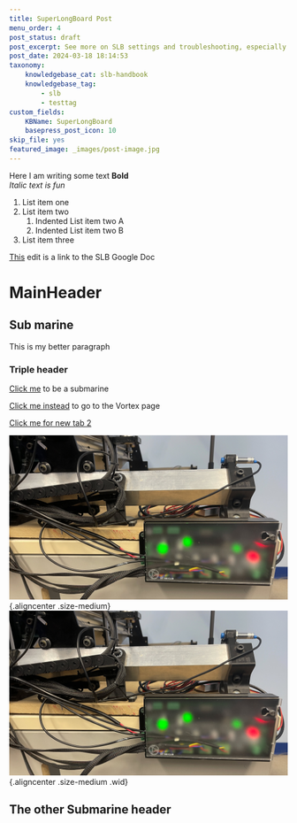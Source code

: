 ```yaml
---
title: SuperLongBoard Post
menu_order: 4
post_status: draft
post_excerpt: See more on SLB settings and troubleshooting, especially useful on DIY CNC setups to better understand how to configure your SLB for your machine.
post_date: 2024-03-18 18:14:53
taxonomy:
    knowledgebase_cat: slb-handbook
    knowledgebase_tag:
        - slb
        - testtag
custom_fields:
    KBName: SuperLongBoard
    basepress_post_icon: 10
skip_file: yes
featured_image: _images/post-image.jpg
---
```

Here I am writing some text **Bold**  
*Italic text is fun*
1. List item one
2. List item two
    1. Indented List item two A
    2. Indented List item two B
1. List item three

[This](https://docs.google.com/document/d/1Kb5IhFmbdT8EaNg6l5NoGX0OBhlvkBw1tVVKJ9E_a78/) edit is a link to the SLB Google Doc

# MainHeader
## Sub marine

This is my better paragraph

### Triple header
[Click me](#Sub-marine) to be a submarine

[Click me instead](/superlongboard/slb-troubleshooting-test.md) to go to the Vortex page

<a href="https://docs.google.com/document/d/1Kb5IhFmbdT8EaNg6l5NoGX0OBhlvkBw1tVVKJ9E_a78/edit" target="_blank" rel="noopener">Click me for new tab 2</a>

![Alt text](/_images/_superlongboard/LB2SLB_p48.jpg "Caption"){.aligncenter .size-medium}
![Alt text](/_images/_superlongboard/LB2SLB_p48.jpg "Caption"){.aligncenter .size-medium .wid}

<h2>The other Submarine header</h2>
